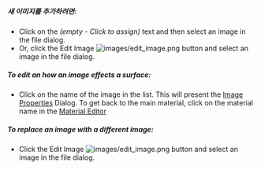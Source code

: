 ##### 새 이미지를 추가하려면:
 * Click on the *(empty - Click to assign)* text and then select an image in the file dialog.
 * Or, click the Edit Image ![images/edit_image.png](images/edit_image.png) button and select an image in the file dialog.

##### To edit an how an image effects a surface:
 * Click on the name of the image in the list. This will present the [Image Properties](material-image-properties.html) Dialog.  To get back to the main material, click on the material name in the [Material Editor](material-editor.html#settings)

##### To replace an image with a different image:
  * Click the Edit Image ![images/edit_image.png](images/edit_image.png) button and select an image in the file dialog.
